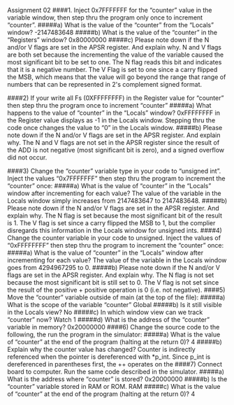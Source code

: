 Assignment 02
####1. Inject 0x7FFFFFFF for the “counter” value in the variable window, then step thru the program
only once to increment “counter”.
#####a) What is the value of the “counter” from the “Locals” window?
-2147483648
#####b) What is the value of the “counter” in the “Registers” window?
0x80000000
#####c) Please note down if the N and/or V flags are set in the APSR register. And explain why.
N and V flags are both set because the incrementing the value of the variable caused the most significant bit to be set to one. The N flag reads this bit and indicates that it is a negative number.  The V Flag is set to one since a carry flipped the MSB, which means that the value will go beyond the range that range of numbers that can be represented in 2's complement signed format.

####2) If your write all Fs (0XFFFFFFFF) in the Register value for “counter” then step thru the program
once to increment “counter”
#####a) What happens to the value of “counter” in the “Locals” window?
0xFFFFFFFF in the Register value displays as -1 in the Locals window.  Stepping thru the code once changes the value to “0” in the Locals window.
#####b) Please note down if the N and/or V flags are set in the APSR register. And explain why.
The N and V flags are not set in the APSR register since the result of the ADD is not negative (most significant bit is zero), and a signed overflow did not occur.

####3) Change the “counter” variable type in your code to “unsigned int”. Inject the values
“0x7FFFFFFF” then step thru the program to increment the “counter” once:
#####a) What is the value of “counter” in the “Locals” window after incrementing for each value?
The value of the variable in the Locals window simply increases from 2147483647 to 2147483648.
#####b) Please note down if the N and/or V flags are set in the APSR register. And explain why.
The N flag is set because the most significant bit of the result is 1.  The V flag is set since a carry flipped the MSB to 1, but the complier disregards this information in the Locals window for unsigned ints.
####4) Change the counter variable in your code to unsigned. Inject the values of “0xFFFFFFFF” then step thru the program to increment the “counter” once:
#####a) What is the value of “counter” in the “Locals” window after incrementing for each value?
The value of the variable in the Locals window goes from 4294967295 to 0.
#####b) Please note down if the N and/or V flags are set in the APSR register. And explain why.
The N flag is not set because the most significant bit is still set to 0.  The V flag is not set since the result of the positive + positive operation is 0 (i.e. not negative).
####5) Move the “counter” variable outside of main (at the top of the file):
#####a) What is the scope of the variable “counter”
Global
#####b) Is it still visible in the Locals view?
No
#####c) In which window view can we track “counter” now?
Watch 1
#####d) What is the address of the “counter” variable in memory?
0x20000000
####6) Change the source code to the following, the run the program in the simulator:
#####a) What is the value of “counter” at the end of the program (halting at the return 0)?
4
#####b) Explain why the counter value has changed?
Counter is indirectly referenced when the pointer is dereferenced with *p_int.  Since p_int is dereferenced in parentheses first, the ++ operates on the
####7) Connect board to computer. Run the same code described in the simulator.
#####a) What is the address where “counter” is stored?
0x20000000
#####b) Is the “counter” variable stored in RAM or ROM.
RAM
#####c) What is the value of “counter” at the end of the program (halting at the return 0)?
4
